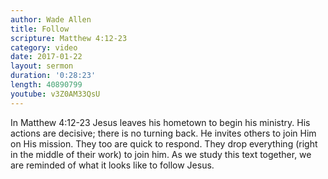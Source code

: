 ```yaml
---
author: Wade Allen
title: Follow
scripture: Matthew 4:12-23
category: video
date: 2017-01-22
layout: sermon
duration: '0:28:23' 
length: 40890799
youtube: v3Z0AM33QsU
---
```


In Matthew 4:12-23 Jesus leaves his hometown to begin his ministry. His actions are decisive; there is no turning back. He invites others to join Him on His mission. They too are quick to respond. They drop everything (right in the middle of their work) to join him. As we study this text together, we are reminded of what it looks like to follow Jesus.
